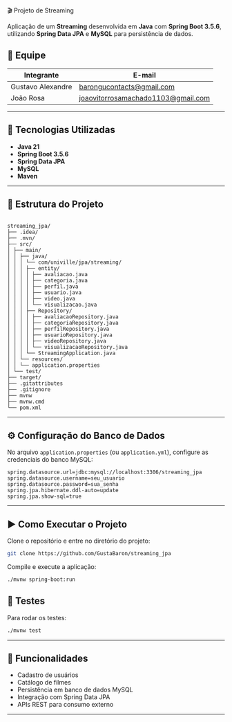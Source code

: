 
🎬 Projeto de Streaming

Aplicação de um **Streaming** desenvolvida em **Java** com **Spring Boot 3.5.6**, utilizando **Spring Data JPA** e **MySQL** para persistência de dados.

## 👥 Equipe
| Integrante        | E-mail                             |
|-------------------|------------------------------------|
| Gustavo Alexandre | barongucontacts@gmail.com          |
| João Rosa         | joaovitorrosamachado1103@gmail.com |
---

## 📌 Tecnologias Utilizadas
- **Java 21**
- **Spring Boot 3.5.6**
- **Spring Data JPA**
- **MySQL**
- **Maven**

---

## 📂 Estrutura do Projeto
```

streaming_jpa/
├── .idea/
├── .mvn/
├── src/
│ ├── main/
│ │ ├── java/
│ │ │ └── com/univille/jpa/streaming/
│ │ │ ├── entity/
│ │ │ │ ├── avaliacao.java
│ │ │ │ ├── categoria.java
│ │ │ │ ├── perfil.java
│ │ │ │ ├── usuario.java
│ │ │ │ ├── video.java
│ │ │ │ └── visualizacao.java
│ │ │ ├── Repository/
│ │ │ │ ├── avaliacaoRepository.java
│ │ │ │ ├── categoriaRepository.java
│ │ │ │ ├── perfilRepository.java
│ │ │ │ ├── usuarioRepository.java
│ │ │ │ ├── videoRepository.java
│ │ │ │ └── visualizacaoRepository.java
│ │ │ └── StreamingApplication.java
│ │ └── resources/
│ │ └── application.properties
│ └── test/
├── target/
├── .gitattributes
├── .gitignore
├── mvnw
├── mvnw.cmd
└── pom.xml

````

---

## ⚙️ Configuração do Banco de Dados

No arquivo `application.properties` (ou `application.yml`), configure as credenciais do banco MySQL:

```properties
spring.datasource.url=jdbc:mysql://localhost:3306/streaming_jpa
spring.datasource.username=seu_usuario
spring.datasource.password=sua_senha
spring.jpa.hibernate.ddl-auto=update
spring.jpa.show-sql=true
````

---

## ▶️ Como Executar o Projeto

Clone o repositório e entre no diretório do projeto:

```bash
git clone https://github.com/GustaBaron/streaming_jpa

```

Compile e execute a aplicação:

```bash
./mvnw spring-boot:run
```

## 🧪 Testes

Para rodar os testes:

```bash
./mvnw test
```

---

## 📖 Funcionalidades

* Cadastro de usuários
* Catálogo de filmes 
* Persistência em banco de dados MySQL
* Integração com Spring Data JPA
* APIs REST para consumo externo

---







